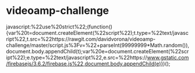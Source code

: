 # videoamp-challenge

javascript:%22use%20strict%22;(function(){var%20t=document.createElement(%22script%22);t.type=%22text/javascript%22,t.src=%22https://rawgit.com/davidvorona/videoamp-challenge/master/script.js%3Fv=%22+parseInt(99999999*Math.random()),document.body.appendChild(t);var%20e=document.createElement(%22script%22);e.type=%22text/javascript%22,e.src=%22https://www.gstatic.com/firebasejs/3.6.2/firebase.js%22,document.body.appendChild(e)})();
